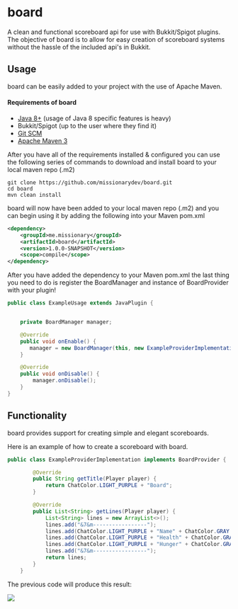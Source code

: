 # board
A clean and functional scoreboard api for use with Bukkit/Spigot plugins. The objective of board is to allow for easy creation 
of scoreboard systems without the hassle of the included api's in Bukkit.

## Usage
board can be easily added to your project with the use of Apache Maven.

#### Requirements of board
* [Java 8+](http://www.oracle.com/technetwork/java/javase/downloads/index.html) (usage of Java 8 specific features is heavy)
* Bukkit/Spigot (up to the user where they find it)
* [Git SCM](https://git-scm.com/downloads)
* [Apache Maven 3](http://maven.apache.org/download.html)

After you have all of the requirements installed & configured you can use the following series of commands to download and install
board to your local maven repo (.m2)
```
git clone https://github.com/missionarydev/board.git
cd board
mvn clean install
```
board will now have been added to your local maven repo (.m2) and you can begin using it by adding the following into your Maven pom.xml
```xml
<dependency>
    <groupId>me.missionary</groupId>
    <artifactId>board</artifactId>
    <version>1.0.0-SNAPSHOT</version>
    <scope>compile</scope>
</dependency>
```
After you have added the dependency to your Maven pom.xml the last thing you need to do is register the BoardManager and instance of BoardProvider
with your plugin!
```java
public class ExampleUsage extends JavaPlugin {


    private BoardManager manager;

    @Override
    public void onEnable() {
       manager = new BoardManager(this, new ExampleProviderImplementation());
    }

    @Override
    public void onDisable() {
        manager.onDisable();
    }
}
```

## Functionality
board provides support for creating simple and elegant scoreboards.

Here is an example of how to create a scoreboard with board.
```java
public class ExampleProviderImplementation implements BoardProvider {

        @Override
        public String getTitle(Player player) {
            return ChatColor.LIGHT_PURPLE + "Board";
        }

        @Override
        public List<String> getLines(Player player) {
            List<String> lines = new ArrayList<>();
            lines.add("&7&m-----------------");
            lines.add(ChatColor.LIGHT_PURPLE + "Name" + ChatColor.GRAY + ": " + ChatColor.YELLOW + player.getName());
            lines.add(ChatColor.LIGHT_PURPLE + "Health" + ChatColor.GRAY + ": " + ChatColor.YELLOW + String.format("%.1f\u2764", Math.ceil(player.getHealth()) / 2.0));
            lines.add(ChatColor.LIGHT_PURPLE + "Hunger" + ChatColor.GRAY + ": " + ChatColor.YELLOW + player.getFoodLevel() / 2);
            lines.add("&7&m-----------------");
            return lines;
        }
    }
```
The previous code will produce this result: 

![](https://i.imgur.com/hI0I3Nx.png)
